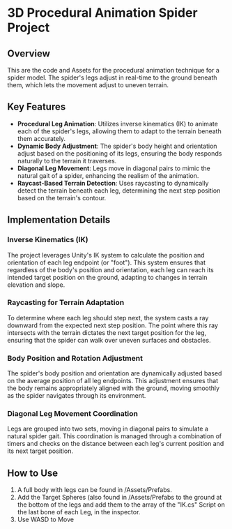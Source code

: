 # 3D Procedural Animation Spider Project

## Overview
This are the code and Assets for the procedural animation technique for a spider model. The spider's legs adjust in real-time to the ground beneath them, which lets the movement adjust to uneven terrain.

## Key Features

- **Procedural Leg Animation**: Utilizes inverse kinematics (IK) to animate each of the spider's legs, allowing them to adapt to the terrain beneath them accurately.
- **Dynamic Body Adjustment**: The spider's body height and orientation adjust based on the positioning of its legs, ensuring the body responds naturally to the terrain it traverses.
- **Diagonal Leg Movement**: Legs move in diagonal pairs to mimic the natural gait of a spider, enhancing the realism of the animation.
- **Raycast-Based Terrain Detection**: Uses raycasting to dynamically detect the terrain beneath each leg, determining the next step position based on the terrain's contour.

## Implementation Details

### Inverse Kinematics (IK)
The project leverages Unity's IK system to calculate the position and orientation of each leg endpoint (or "foot"). This system ensures that regardless of the body's position and orientation, each leg can reach its intended target position on the ground, adapting to changes in terrain elevation and slope.

### Raycasting for Terrain Adaptation
To determine where each leg should step next, the system casts a ray downward from the expected next step position. The point where this ray intersects with the terrain dictates the next target position for the leg, ensuring that the spider can walk over uneven surfaces and obstacles.

### Body Position and Rotation Adjustment
The spider's body position and orientation are dynamically adjusted based on the average position of all leg endpoints. This adjustment ensures that the body remains appropriately aligned with the ground, moving smoothly as the spider navigates through its environment.

### Diagonal Leg Movement Coordination
Legs are grouped into two sets, moving in diagonal pairs to simulate a natural spider gait. This coordination is managed through a combination of timers and checks on the distance between each leg's current position and its next target position.

## How to Use

1. A full body with legs can be found in /Assets/Prefabs.
2. Add the Target Spheres (also found in /Assets/Prefabs to the ground at the bottom of the legs and add them to the array of the "IK.cs" Script on the last bone of each Leg, in the inspector.
3. Use WASD to Move
